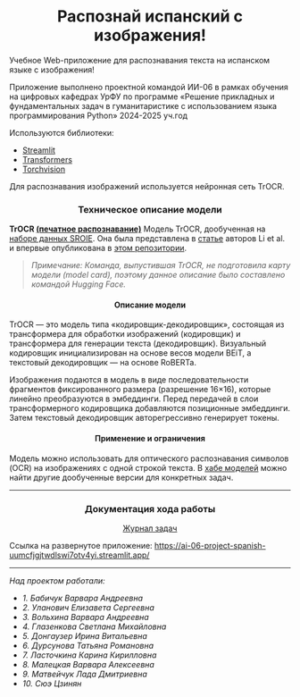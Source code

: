 **<h1 align="center">Распознай испанский с изображения!</h1>**

Учебное Web-приложение для распознавания текста на испанском языке с изображения!

Приложение выполнено проектной командой ИИ-06 в рамках обучения на цифровых кафедрах УрФУ по программе «Решение прикладных и фундаментальных задач в гуманитаристике с использованием языка программирования Python» 2024-2025 уч.год

Используются библиотеки:
* [Streamlit](https://streamlit.io/)
* [Transformers](https://huggingface.co/)
* [Torchvision](https://pytorch.org/vision/stable/index.html)

Для распознавания изображений используется нейронная сеть TrOCR.

**<h3 align="center">Техническое описание модели</h3>**

**TrOCR [(печатное распознавание)](https://huggingface.co/microsoft/trocr-large-printed)**
Модель TrOCR, дообученная на [наборе данных SROIE](https://rrc.cvc.uab.es/?ch=13). Она была представлена в [статье](https://arxiv.org/abs/2109.10282) авторов Li et al. и впервые опубликована в [этом репозитории](https://github.com/microsoft/unilm/tree/master/trocr).

> _Примечание: Команда, выпустившая TrOCR, не подготовила карту модели (model card), поэтому данное описание было составлено командой Hugging Face._

**<h4 align="center">Описание модели</h4>**
TrOCR — это модель типа «кодировщик-декодировщик», состоящая из трансформера для обработки изображений (кодировщик) и трансформера для генерации текста (декодировщик). Визуальный кодировщик инициализирован на основе весов модели BEiT, а текстовый декодировщик — на основе RoBERTa.  

Изображения подаются в модель в виде последовательности фрагментов фиксированного размера (разрешение 16×16), которые линейно преобразуются в эмбеддинги. Перед передачей в слои трансформерного кодировщика добавляются позиционные эмбеддинги. Затем текстовый декодировщик авторегрессивно генерирует токены.

**<h4 align="center">Применение и ограничения</h4>**
Модель можно использовать для оптического распознавания символов (OCR) на изображениях с одной строкой текста. В [хабе моделей](https://huggingface.co/models?search=microsoft/trocr) можно найти другие дообученные версии для конкретных задач.

***
**<h3 align="center">Документация хода работы</h3>**
<div align="center">

[Журнал задач](https://docs.google.com/spreadsheets/d/1e6fI30tqwKYHyXy-QpfAwAXOJLQMZhI2/edit?usp=sharing&ouid=112407436546437674558&rtpof=true&sd=true)

</div>

Ссылка на развернутое приложение: https://ai-06-project-spanish-uumcfjgjtwdlswi7otv4yi.streamlit.app/

***
*Над проектом работали:*
- *1. Бабичук Варвара Андреевна*
- *2. Уланович Елизавета Сергеевна*
- *3. Вольхина Варвара Андреевна*
- *4. Глазенкова Светлана Михайловна*
- *5. Донгаузер Ирина Витальевна*
- _6. Дурсунова Татьяна Романовна_
- _7. Ласточкина Карина Кирилловна_
- _8. Малецкая Варвара Алексеевна_
- _9. Матвейчук Лада Дмитриевна_
- _10. Сюэ Цзинян_
